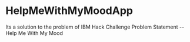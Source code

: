 # HelpMeWithMyMoodApp
Its a solution to the problem of IBM Hack Challenge Problem Statement -- Help Me With My Mood
